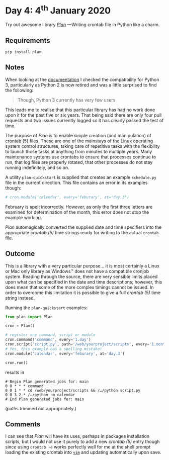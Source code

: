 # Day 4: 4<sup>th</sup> January 2020
Try out awesome library [_Plan_](https://github.com/fengsp/plan) 
—Writing crontab file in Python like a charm.

## Requirements
`pip install plan`

## Notes
When looking at the [documentation](http://plan.readthedocs.org/) I checked
the compatibility for Python 3, particularly as Python 2 is now retired and
was a little surprised to find the following:
>Though, Python 3 currently has very few users

This leads me to realise that this particular library has had no work done
upon it for the past five or six years. That being said there are only four 
pull requests and two issues currently logged so it has clearly passed the
test of time. 

The purpose of _Plan_ is to enable simple creation (and manipulation) of 
[crontab (5)](https://linux.die.net/man/5/crontab) files. These are one of 
the mainstays of the Linux operating system control structures, taking care
of repetitive tasks with the flexibility to launch those tasks at anything
from minutes to multiple years. Many maintenance systems use crontabs to 
ensure that processes continue to run, that log files are properly rotated,
that other processes do not stay running indefinitely, and so on.

A utility `plan-quickstart` is supplied that creates an example `schedule.py`
file in the current direction.  This file contains an error in its examples
though:
```python
# cron.module('calendar', every='feburary', at='day.3')
``` 
February is spelt incorrectly. However, as only the first three letters are
examined for determination of the month, this error does not stop the example
working.

_Plan_ automagically converted the supplied date and time specifiers into the 
appropriate _crontab (5)_ time strings ready for writing to the actual `crontab`
file.

## Outcome
This is a library with a very particular purpose… it is most certainly a Linux 
or Mac only library as Windows™ does not have a compatible cronjob system.
Reading through the source, there are very sensible limits placed upon what can
be specified in the date and time descriptions; however, this does mean that
some of the more complex timings cannot be issued.  In order to overcome this
limitation it is possible to give a full _crontab (5)_ time string instead.

Running the `plan-quickstart` examples:
```python
from plan import Plan

cron = Plan()

# register one command, script or module
cron.command('command', every='1.day')
cron.script('script.py', path='/web/yourproject/scripts', every='1.month')
# Yes, this example has a spelling mistake!
cron.module('calendar', every='feburary', at='day.3')

cron.run()
```
results in
```text
# Begin Plan generated jobs for: main
0 0 * * * command
0 0 1 * * cd /web/yourproject/scripts && /…/python script.py
0 0 3 2 * /…/python -m calendar
# End Plan generated jobs for: main
```
(paths trimmed out appropriately.)

## Comments
I can see that _Plan_ will have its uses, perhaps in packages installation 
scripts, but I would not use it purely to add a new _crontab (5)_ entry though
since using `crontab -e` works perfectly well for me at the shell prompt loading
the existing crontab into [`vim`](https://linux.die.net/man/1/vi) and updating
automatically upon save.
